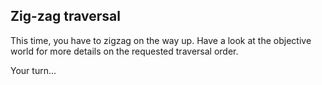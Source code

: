 
## Zig-zag traversal ##
This time, you have to zigzag on the way up. Have a look at the objective
world for more details on the requested traversal order.

Your turn...

